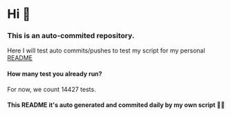 
# Hi 🍻

### This is an auto-commited repository.

Here I will test auto commits&#x2F;pushes to test my script for my personal
    [README](https:&#x2F;&#x2F;github.com&#x2F;JuanGidoni&#x2F;JuanGidoni)

#### How many test you already run?

For now, we count 14427 tests.

#### This README it&#39;s auto generated and commited daily by my own script 🚀😍
  